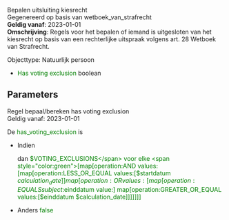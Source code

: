 Bepalen uitsluiting kiesrecht \
Gegenereerd op basis van wetboek_van_strafrecht \
**Geldig vanaf**: 2023-01-01 \
**Omschrijving**: Regels voor het bepalen of iemand is uitgesloten van het kiesrecht op basis van een rechterlijke uitspraak volgens art. 28 Wetboek van Strafrecht.


Objecttype: Natuurlijk persoon
- <span style="color:green">Has voting exclusion</span> boolean

## Parameters ##


Regel bepaal/bereken has voting exclusion \
Geldig vanaf: 2023-01-01

De <span style="color: green">has_voting_exclusion</span> is

  - Indien

    dan <span style="color:green">$VOTING_EXCLUSIONS</span> voor elke <span style="color:green">[map[operation:AND values:[map[operation:LESS_OR_EQUAL values:[$startdatum $calculation_date]] map[operation:OR values:[map[operation:EQUALS subject:$einddatum value:<nil>] map[operation:GREATER_OR_EQUAL values:[$einddatum $calculation_date]]]]]]]</span>


  - Anders <span style="color:green">false</span>
